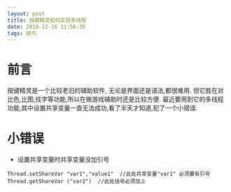 ```yaml
---
layout: post
title: 按键精灵如何实现多线程
date: 2018-12-16 11:56:35
tags: 技巧
---
```

# 前言
按键精灵是一个比较老旧的辅助软件, 无论是界面还是语法,都很难用.
但它胜在对比色,比图,找字等功能,所以在做游戏辅助时还是比较方便.
最近要用到它的多线程功能,其中设置共享变量一直无法成功,看了半天才知道,犯了一个小错误.
# 小错误
- 设置共享变量时共享变量没加引号
```
Thread.setShareVar "var1","value1"  //此处共享变量"var1" 必须要有引号
Thread.getShareVar ("var2")  //此处括号必须加上
```
